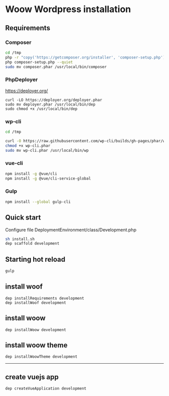 # Woow Wordpress installation


## Requirements

### Composer

```sh
cd /tmp
php -r "copy('https://getcomposer.org/installer', 'composer-setup.php');"
php composer-setup.php --quiet
sudo mv composer.phar /usr/local/bin/composer
```



### PhpDeployer

https://deployer.org/

```
curl -LO https://deployer.org/deployer.phar
sudo mv deployer.phar /usr/local/bin/dep
sudo chmod +x /usr/local/bin/dep
```

### wp-cli

```sh
cd /tmp

curl -O https://raw.githubusercontent.com/wp-cli/builds/gh-pages/phar/wp-cli.phar
chmod +x wp-cli.phar
sudo mv wp-cli.phar /usr/local/bin/wp
```

### vue-cli

```sh
npm install -g @vue/cli
npm install -g @vue/cli-service-global
```



### Gulp

```sh
npm install --global gulp-cli
```

## Quick start

Configure file DeploymentEnvironment/class/Development.php

```sh
sh install.sh
dep scaffold development
```


## Starting hot reload

```sh
gulp
```

## install woof
```
dep installRequirements development
dep installWoof development
```

## install woow
```
dep installWoow development
```

## install woow theme
```
dep installWoowTheme development
```

___

## create vuejs app
```
dep createVueApplication development
```
